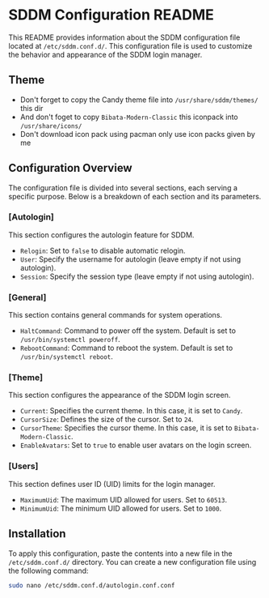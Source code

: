 # SDDM Configuration README

This README provides information about the SDDM configuration file located at `/etc/sddm.conf.d/`.
This configuration file is used to customize the behavior and appearance of the SDDM login manager.

## Theme
- Don't forget to copy the Candy theme file into `/usr/share/sddm/themes/` this dir
- And don't foget to copy `Bibata-Modern-Classic` this iconpack into `/usr/share/icons/`
- Don't download icon pack using pacman only use icon packs given by me

## Configuration Overview

The configuration file is divided into several sections, each serving a specific purpose. Below is a breakdown of each section and its parameters.

### [Autologin]

This section configures the autologin feature for SDDM.

- `Relogin`: Set to `false` to disable automatic relogin.
- `User`: Specify the username for autologin (leave empty if not using autologin).
- `Session`: Specify the session type (leave empty if not using autologin).

### [General]

This section contains general commands for system operations.

- `HaltCommand`: Command to power off the system. Default is set to `/usr/bin/systemctl poweroff`.
- `RebootCommand`: Command to reboot the system. Default is set to `/usr/bin/systemctl reboot`.

### [Theme]

This section configures the appearance of the SDDM login screen.

- `Current`: Specifies the current theme. In this case, it is set to `Candy`.
- `CursorSize`: Defines the size of the cursor. Set to `24`.
- `CursorTheme`: Specifies the cursor theme. In this case, it is set to `Bibata-Modern-Classic`.
- `EnableAvatars`: Set to `true` to enable user avatars on the login screen.

### [Users]

This section defines user ID (UID) limits for the login manager.

- `MaximumUid`: The maximum UID allowed for users. Set to `60513`.
- `MinimumUid`: The minimum UID allowed for users. Set to `1000`.

## Installation

To apply this configuration, paste the contents into a new file in the `/etc/sddm.conf.d/` directory. You can create a new configuration file using the following command:

```bash
sudo nano /etc/sddm.conf.d/autologin.conf.conf
```

